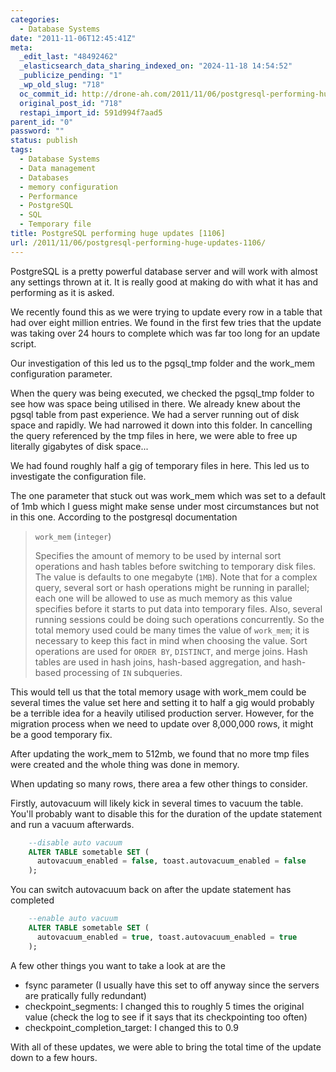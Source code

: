 ```yaml
---
categories:
  - Database Systems
date: "2011-11-06T12:45:41Z"
meta:
  _edit_last: "48492462"
  _elasticsearch_data_sharing_indexed_on: "2024-11-18 14:54:52"
  _publicize_pending: "1"
  _wp_old_slug: "718"
  oc_commit_id: http://drone-ah.com/2011/11/06/postgresql-performing-huge-updates-1106/1320583543
  original_post_id: "718"
  restapi_import_id: 591d994f7aad5
parent_id: "0"
password: ""
status: publish
tags:
  - Database Systems
  - Data management
  - Databases
  - memory configuration
  - Performance
  - PostgreSQL
  - SQL
  - Temporary file
title: PostgreSQL performing huge updates [1106]
url: /2011/11/06/postgresql-performing-huge-updates-1106/
---
```


PostgreSQL is a pretty powerful database server and will work with almost any
settings thrown at it. It is really good at making do with what it has and
performing as it is asked.

We recently found this as we were trying to update every row in a table that had
over eight million entries. We found in the first few tries that the update was
taking over 24 hours to complete which was far too long for an update script.

Our investigation of this led us to the pgsql_tmp folder and the work_mem
configuration parameter.

When the query was being executed, we checked the pgsql_tmp folder to see how
was space being utilised in there. We already knew about the pgsql table from
past experience. We had a server running out of disk space and rapidly. We had
narrowed it down into this folder. In cancelling the query referenced by the tmp
files in here, we were able to free up literally gigabytes of disk space\...

<!--more-->

We had found roughly half a gig of temporary files in here. This led us to
investigate the configuration file.

The one parameter that stuck out was work_mem which was set to a default of 1mb
which I guess might make sense under most circumstances but not in this one.
According to the postgresql documentation

> `work_mem` (`integer`)
>
> Specifies the amount of memory to be used by internal sort operations and hash
> tables before switching to temporary disk files. The value is defaults to one
> megabyte (`1MB`). Note that for a complex query, several sort or hash
> operations might be running in parallel; each one will be allowed to use as
> much memory as this value specifies before it starts to put data into
> temporary files. Also, several running sessions could be doing such operations
> concurrently. So the total memory used could be many times the value
> of `work_mem`; it is necessary to keep this fact in mind when choosing the
> value. Sort operations are used for `ORDER BY`, `DISTINCT`, and merge joins.
> Hash tables are used in hash joins, hash-based aggregation, and hash-based
> processing of `IN` subqueries.

This would tell us that the total memory usage with work_mem could be several
times the value set here and setting it to half a gig would probably be a
terrible idea for a heavily utilised production server. However, for the
migration process when we need to update over 8,000,000 rows, it might be a good
temporary fix.

After updating the work_mem to 512mb, we found that no more tmp files were
created and the whole thing was done in memory.

When updating so many rows, there area a few other things to consider.

Firstly, autovacuum will likely kick in several times to vacuum the table.
You\'ll probably want to disable this for the duration of the update statement
and run a vacuum afterwards.

```sql
    --disable auto vacuum
    ALTER TABLE sometable SET (
      autovacuum_enabled = false, toast.autovacuum_enabled = false
    );
```

You can switch autovacuum back on after the update statement has completed

```sql
    --enable auto vacuum
    ALTER TABLE sometable SET (
      autovacuum_enabled = true, toast.autovacuum_enabled = true
    );
```

A few other things you want to take a look at are the

- fsync parameter (I usually have this set to off anyway since the servers are
  pratically fully redundant)
- checkpoint_segments: I changed this to roughly 5 times the original value
  (check the log to see if it says that its checkpointing too often)
- checkpoint_completion_target: I changed this to 0.9

With all of these updates, we were able to bring the total time of the update
down to a few hours.

